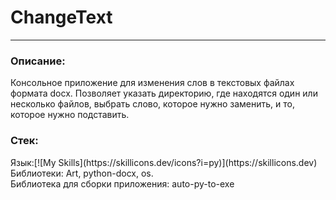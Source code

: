 <h1>ChangeText</h1>
<hr>
<h3>Описание:</h3>
Консольное приложение для изменения слов в текстовых файлах формата docx.
Позволяет указать директорию, где находятся один или несколько файлов, выбрать слово, которое нужно заменить, и то, которое нужно подставить.
<h3>Стек:</h3>
Язык:[![My Skills](https://skillicons.dev/icons?i=py)](https://skillicons.dev)<br>
Библиотеки: Art, python-docx, os.<br>
Библиотека для сборки приложения: auto-py-to-exe
